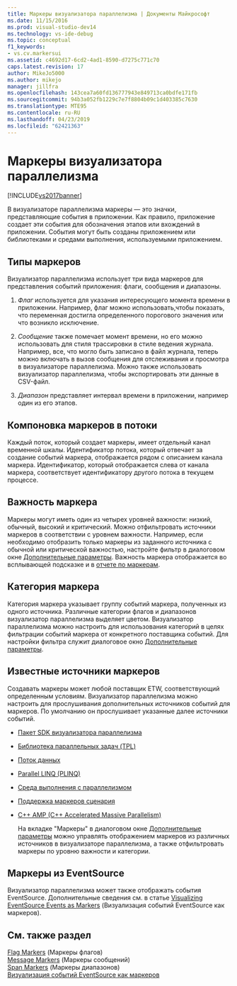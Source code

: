 ```yaml
---
title: Маркеры визуализатора параллелизма | Документы Майкрософт
ms.date: 11/15/2016
ms.prod: visual-studio-dev14
ms.technology: vs-ide-debug
ms.topic: conceptual
f1_keywords:
- vs.cv.markersui
ms.assetid: c4692d17-6cd2-4ad1-8590-d7275c771c70
caps.latest.revision: 17
author: MikeJo5000
ms.author: mikejo
manager: jillfra
ms.openlocfilehash: 143cea7a60fd136777943e849713ca0bdfe171fb
ms.sourcegitcommit: 94b3a052fb1229c7e7f8804b09c1d403385c7630
ms.translationtype: MTE95
ms.contentlocale: ru-RU
ms.lasthandoff: 04/23/2019
ms.locfileid: "62421363"
---
```

# <a name="concurrency-visualizer-markers"></a>Маркеры визуализатора параллелизма
[!INCLUDE[vs2017banner](../includes/vs2017banner.md)]

В визуализаторе параллелизма маркеры — это значки, представляющие события в приложении.  Как правило, приложение создает эти события для обозначения этапов или вхождений в приложении.  События могут быть созданы приложением или библиотеками и средами выполнения, используемыми приложением.  
  
## <a name="kinds-of-markers"></a>Типы маркеров  
 Визуализатор параллелизма использует три вида маркеров для представления событий приложения: флаги, сообщения и диапазоны.  
  
1. *Флаг* используется для указания интересующего момента времени в приложении.  Например, флаг можно использовать,чтобы показать, что переменная достигла определенного порогового значения или что возникло исключение.  
  
2. *Сообщение* также помечает момент времени, но его можно использовать для стиля трассировки в стиле ведения журнала.  Например, все, что могло быть записано в файл журнала, теперь можно включать в вызов сообщения для отслеживания и просмотра в визуализаторе параллелизма. Можно также использовать визуализатор параллелизма, чтобы экспортировать эти данные в CSV-файл.  
  
3. *Диапазон* представляет интервал времени в приложении, например один из его этапов.  
  
## <a name="marker-linkage-to-threads"></a>Компоновка маркеров в потоки  
 Каждый поток, который создает маркеры, имеет отдельный канал временной шкалы.  Идентификатор потока, который отвечает за создание событий маркера, отображается рядом с описанием канала маркера.  Идентификатор, который отображается слева от канала маркера, соответствует идентификатору другого потока в текущем процессе.  
  
## <a name="marker-importance"></a>Важность маркера  
 Маркеры могут иметь один из четырех уровней важности: низкий, обычный, высокий и критический.  Можно отфильтровать источники маркеров в соответствии с уровнем важности.  Например, если необходимо отобразить только маркеры из заданного источника с обычной или критической важностью, настройте фильтр в диалоговом окне [Дополнительные параметры](../profiling/advanced-settings-dialog-box-concurrency-visualizer.md). Важность маркера отображается во всплывающей подсказке и в [отчете по маркерам](../profiling/markers-report.md).  
  
## <a name="marker-category"></a>Категория маркера  
 Категория маркера указывает группу событий маркера, полученных из одного источника.  Различные категории флагов и диапазонов визуализатор параллелизма выделяет цветом. Визуализатор параллелизма можно настроить для использования категорий в целях фильтрации событий маркера от конкретного поставщика событий.  Для настройки фильтра служит диалоговое окно [Дополнительные параметры](../profiling/advanced-settings-dialog-box-concurrency-visualizer.md).  
  
## <a name="known-sources-of-markers"></a>Известные источники маркеров  
 Создавать маркеры может любой поставщик ETW, соответствующий определенным условиям. Визуализатор параллелизма можно настроить для прослушивания дополнительных источников событий для маркеров. По умолчанию он прослушивает указанные далее источники событий.  
  
- [Пакет SDK визуализатора параллелизма](../profiling/concurrency-visualizer-sdk.md)  
  
- [Библиотека параллельных задач (TPL)](http://msdn.microsoft.com/library/b8f99f43-9104-45fd-9bff-385a20488a23)  
  
- [Поток данных](http://msdn.microsoft.com/library/643575d0-d26d-4c35-8de7-a9c403e97dd6)  
  
- [Parallel LINQ (PLINQ)](http://msdn.microsoft.com/library/3d4d0cd3-bde4-490b-99e7-f4e41be96455)  
  
- [Среда выполнения с параллелизмом](http://msdn.microsoft.com/library/874bc58f-8dce-483e-a3a1-4dcc9e52ed2c)  
  
- [Поддержка маркеров сценария](http://msdn.microsoft.com/e3b55bc2-b451-4214-ae00-0c7f5a5baec8)  
  
- [C++ AMP (C++ Accelerated Massive Parallelism)](http://msdn.microsoft.com/library/e27824cb-3167-409b-8c3f-a0e476d8f349)  
  
  На вкладке "Маркеры" в диалоговом окне [Дополнительные параметры](../profiling/advanced-settings-dialog-box-concurrency-visualizer.md) можно управлять отображением маркеров из различных источников в визуализаторе параллелизма, а также отфильтровать маркеры по уровню важности и категории.  
  
## <a name="markers-from-eventsource"></a>Маркеры из EventSource  
 Визуализатор параллелизма может также отображать события EventSource.  Дополнительные сведения см. в статье [Visualizing EventSource Events as Markers](../profiling/visualizing-eventsource-events-as-markers.md) (Визуализация событий EventSource как маркеров).  
  
## <a name="see-also"></a>См. также раздел  
 [Flag Markers](../profiling/flag-markers.md)  (Маркеры флагов)  
 [Message Markers](../profiling/message-markers.md)  (Маркеры сообщений)  
 [Span Markers](../profiling/span-markers.md)  (Маркеры диапазонов)  
 [Визуализация событий EventSource как маркеров](../profiling/visualizing-eventsource-events-as-markers.md)
